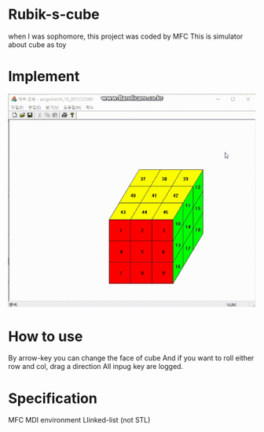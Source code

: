 # Rubik-s-cube
when I was sophomore, this project was coded by MFC
This is simulator about cube as toy
# Implement
![bandicam-2017-09-11-16-51-08-319](/assets/bandicam-2017-09-11-16-51-08-319.gif)
# How to use
By arrow-key you can change the face of cube
And if you want to roll either row and col, drag a direction
All inpug key are logged.

# Specification
 MFC MDI environment
 Llinked-list (not STL)

